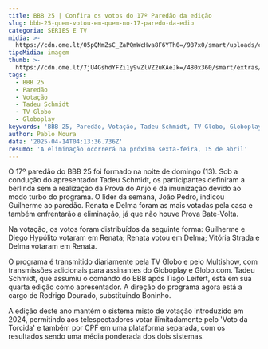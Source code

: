 ```yaml
---
title: BBB 25 | Confira os votos do 17º Paredão da edição
slug: bbb-25-quem-votou-em-quem-no-17-paredo-da-edio
categoria: SÉRIES E TV
midia: >-
  https://cdn.ome.lt/05pQNmZsC_ZaPQmWcHva8F6YTh0=/987x0/smart/uploads/conteudo/fotos/bbb25-quem-votou-quem-17-paredao.jpg
tipoMidia: imagem
thumb: >-
  https://cdn.ome.lt/7jU4GshdYFZi1y9vZlVZ2uKAeJk=/480x360/smart/extras/conteudos/bbb25-quem-votou-quem-17-paredao-peq.jpg
tags:
  - BBB 25
  - Paredão
  - Votação
  - Tadeu Schmidt
  - TV Globo
  - Globoplay
keywords: 'BBB 25, Paredão, Votação, Tadeu Schmidt, TV Globo, Globoplay'
author: Pablo Moura
data: '2025-04-14T04:13:36.736Z'
resumo: 'A eliminação ocorrerá na próxima sexta-feira, 15 de abril'
---
```


O 17º paredão do BBB 25 foi formado na noite de domingo (13). Sob a condução do apresentador Tadeu Schmidt, os participantes definiram a berlinda sem a realização da Prova do Anjo e da imunização devido ao modo turbo do programa. O líder da semana, João Pedro, indicou Guilherme ao paredão. Renata e Delma foram as mais votadas pela casa e também enfrentarão a eliminação, já que não houve Prova Bate-Volta.

Na votação, os votos foram distribuídos da seguinte forma: Guilherme e Diego Hypólito votaram em Renata; Renata votou em Delma; Vitória Strada e Delma votaram em Renata.

O programa é transmitido diariamente pela TV Globo e pelo Multishow, com transmissões adicionais para assinantes do Globoplay e Globo.com. Tadeu Schmidt, que assumiu o comando do BBB após Tiago Leifert, está em sua quarta edição como apresentador. A direção do programa agora está a cargo de Rodrigo Dourado, substituindo Boninho.

A edição deste ano mantém o sistema misto de votação introduzido em 2024, permitindo aos telespectadores votar ilimitadamente pelo 'Voto da Torcida' e também por CPF em uma plataforma separada, com os resultados sendo uma média ponderada dos dois sistemas.
